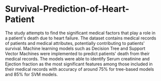 # Survival-Prediction-of-Heart-Patient
The study attempts to find the significant medical factors that play a role in a patient's death due to heart failure. 
The dataset contains medical records of patients and medical attributes, potentially contributing to patients' survival. Machine learning models such as Decision Tree and Support Vector Machines were implemented to predict patients' death from their medical records. The models were able to identify Serum creatinine and Ejection fraction as the most significant features among those included in their medical records with accuracy of around 75% for tree-based models and 85% for SVM models.

